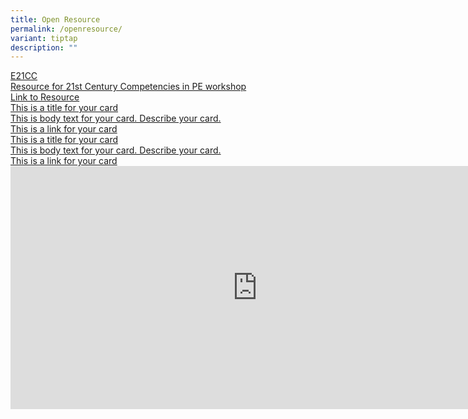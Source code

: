 ```yaml
---
title: Open Resource
permalink: /openresource/
variant: tiptap
description: ""
---
```

<p></p>
<div class="isomer-card-grid"><a rel="noopener noreferrer nofollow" href="https://docs.google.com/presentation/d/1dJKSiNTt_Alo9fqNEMYgWsiWQidFQZR5/edit?usp=drive_link&amp;ouid=112225105395789758902&amp;rtpof=true&amp;sd=true" class="isomer-card"><div class="isomer-card-body"><div class="isomer-card-title">E21CC</div><div class="isomer-card-description">Resource for 21st Century Competencies in PE workshop</div><div class="isomer-card-link">Link to Resource</div></div></a>
<a rel="noopener noreferrer nofollow" href="https://www.isomer.gov.sg" class="isomer-card">
<div class="isomer-card-body">
<div class="isomer-card-title">This is a title for your card</div>
<div class="isomer-card-description">This is body text for your card. Describe your card.</div>
<div class="isomer-card-link">This is a link for your card</div>
</div>
</a><a rel="noopener noreferrer nofollow" href="https://www.isomer.gov.sg" class="isomer-card"><div class="isomer-card-body"><div class="isomer-card-title">This is a title for your card</div><div class="isomer-card-description">This is body text for your card. Describe your card.</div><div class="isomer-card-link">This is a link for your card</div></div></a>
</div>
<div class="iframe-wrapper">
<iframe height="389" width="790" allowfullscreen="true" frameborder="0" src="https://docs.google.com/presentation/d/e/2PACX-1vQHUobNX1K6-77T2cc-SNddrCnYmRCYkuxN9Y2efyL5qpb8nniwTXUfauGLLDqLWw/embed?start=false&amp;loop=false&amp;delayms=3000"></iframe>
</div>
<p></p>